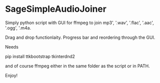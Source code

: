 # SageSimpleAudioJoiner
Simply python script with GUI for ffmpeg to join mp3', '.wav', '.flac', '.aac', '.ogg', '.m4a.  

Drag and drop functionlaity. Progress bar and reordering through the GUI.

Needs 

pip install ttkbootstrap tkinterdnd2

and of course ffmpeg either in the same folder as the script or in PATH.

Enjoy!
